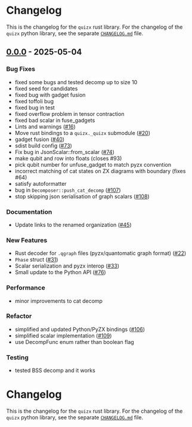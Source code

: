 # Changelog

This is the changelog for the `quizx` rust library.
For the changelog of the `quizx` python library, see the separate [`CHANGELOG.md`](https://github.com/zxcalc/quizx/blob/master/pybindings/CHANGELOG.md) file.


## [0.0.0](https://github.com/zxcalc/quizx/releases/tag/quizx@v0.0.0) - 2025-05-04

### Bug Fixes

- fixed some bugs and tested decomp up to size 10
- fixed seed for candidates
- fixed bug with gadget fusion
- fixed toffoli bug
- fixed bug in test
- fixed overflow problem in tensor contraction
- fixed bad scalar in fuse_gadgets
- Lints and warnings ([#16](https://github.com/zxcalc/quizx/pull/16))
- Move rust bindings to a `quizx._quizx` submodule ([#20](https://github.com/zxcalc/quizx/pull/20))
- gadget fusion ([#40](https://github.com/zxcalc/quizx/pull/40))
- sdist build config ([#73](https://github.com/zxcalc/quizx/pull/73))
- Fix bug in JsonScalar::from_scalar ([#74](https://github.com/zxcalc/quizx/pull/74))
- make qubit and row into floats (closes #93)
- pick qubit number for unfuse_gadget to match pyzx convention
- incorrect matching of cat states on ZX diagrams with boundary (fixes #64)
- satisfy autoformatter
- bug in `Decomposer::push_cat_decomp` ([#107](https://github.com/zxcalc/quizx/pull/107))
- stop skipping json serialisation of graph scalars ([#108](https://github.com/zxcalc/quizx/pull/108))

### Documentation

- Update links to the renamed organization ([#45](https://github.com/zxcalc/quizx/pull/45))

### New Features

- Rust decoder for `.qgraph` files (pyzx/quantomatic graph format) ([#22](https://github.com/zxcalc/quizx/pull/22))
- `Phase` struct ([#31](https://github.com/zxcalc/quizx/pull/31))
- Scalar serialization and pyzx interop ([#33](https://github.com/zxcalc/quizx/pull/33))
- Small update to the Python API ([#76](https://github.com/zxcalc/quizx/pull/76))

### Performance

- minor improvements to cat decomp

### Refactor

- simplified and updated Python/PyZX bindings ([#106](https://github.com/zxcalc/quizx/pull/106))
- simplified scalar implementation ([#109](https://github.com/zxcalc/quizx/pull/109))
- use DecompFunc enum rather than boolean flag

### Testing

- tested BSS decomp and it works
# Changelog

This is the changelog for the `quizx` rust library.
For the changelog of the `quizx` python library, see the separate [`CHANGELOG.md`](https://github.com/zxcalc/quizx/blob/master/pybindings/CHANGELOG.md) file.
